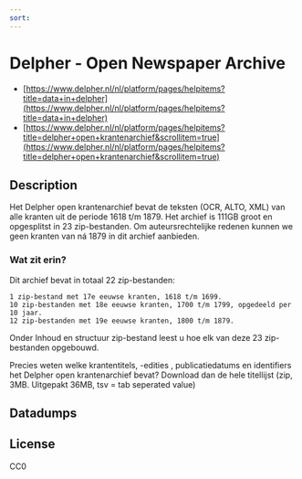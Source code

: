 ```yaml
---
sort: 
---
```


# Delpher - Open Newspaper Archive
* [https://www.delpher.nl/nl/platform/pages/helpitems?title=data+in+delpher](https://www.delpher.nl/nl/platform/pages/helpitems?title=data+in+delpher)
* [https://www.delpher.nl/nl/platform/pages/helpitems?title=delpher+open+krantenarchief&scrollitem=true](https://www.delpher.nl/nl/platform/pages/helpitems?title=delpher+open+krantenarchief&scrollitem=true)

## Description
Het Delpher open krantenarchief bevat de teksten (OCR, ALTO, XML) van alle kranten uit de periode 1618 t/m 1879. Het archief is 111GB groot en opgesplitst in 23 zip-bestanden. Om auteursrechtelijke redenen kunnen we geen kranten van ná 1879 in dit archief aanbieden. 

### Wat zit erin?

Dit archief bevat in totaal 22 zip-bestanden:

    1 zip-bestand met 17e eeuwse kranten, 1618 t/m 1699.
    10 zip-bestanden met 18e eeuwse kranten, 1700 t/m 1799, opgedeeld per 10 jaar.
    12 zip-bestanden met 19e eeuwse kranten, 1800 t/m 1879.

Onder Inhoud en structuur zip-bestand leest u hoe elk van deze 23 zip-bestanden opgebouwd.

Precies weten welke krantentitels, -edities , publicatiedatums en identifiers het Delpher open krantenarchief bevat? Download dan de hele titellijst (zip, 3MB. Uitgepakt 36MB, tsv = tab seperated value)



## Datadumps

## License
CC0